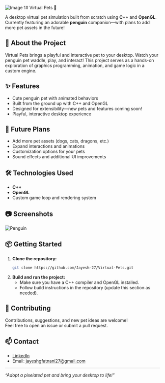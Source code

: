![Image 1](https://github.com/user-attachments/assets/30248f5d-7e8e-4871-adac-99ac9fc28395)# Virtual Pets 🐾

A desktop virtual pet simulation built from scratch using **C++** and **OpenGL**.  
Currently featuring an adorable **penguin** companion—with plans to add more pet assets in the future!

## 🐧 About the Project

Virtual Pets brings a playful and interactive pet to your desktop. Watch your penguin pet waddle, play, and interact! This project serves as a hands-on exploration of graphics programming, animation, and game logic in a custom engine.

## ✨ Features

- Cute penguin pet with animated behaviors
- Built from the ground up with C++ and OpenGL
- Designed for extensibility—new pets and features coming soon!
- Playful, interactive desktop experience

## 🚧 Future Plans

- Add more pet assets (dogs, cats, dragons, etc.)
- Expand interactions and animations
- Customization options for your pets
- Sound effects and additional UI improvements

## 🛠️ Technologies Used

- **C++**
- **OpenGL**
- Custom game loop and rendering system

## 📷 Screenshots
![Penguin](https://github.com/user-attachments/assets/43fa0f53-1c22-4d64-941a-a9958a0bdf05)


## 📦 Getting Started

1. **Clone the repository:**
   ```bash
   git clone https://github.com/Jayesh-27/Virtual-Pets.git
   ```
2. **Build and run the project:**
   - Make sure you have a C++ compiler and OpenGL installed.
   - Follow build instructions in the repository (update this section as needed).

## 🤝 Contributing

Contributions, suggestions, and new pet ideas are welcome!  
Feel free to open an issue or submit a pull request.

## 📫 Contact

- [LinkedIn](https://www.linkedin.com/in/jayesh-fatnani-770799317/)
- Email: jayeshgfatnani27@gmail.com

---

_“Adopt a pixelated pet and bring your desktop to life!”_
